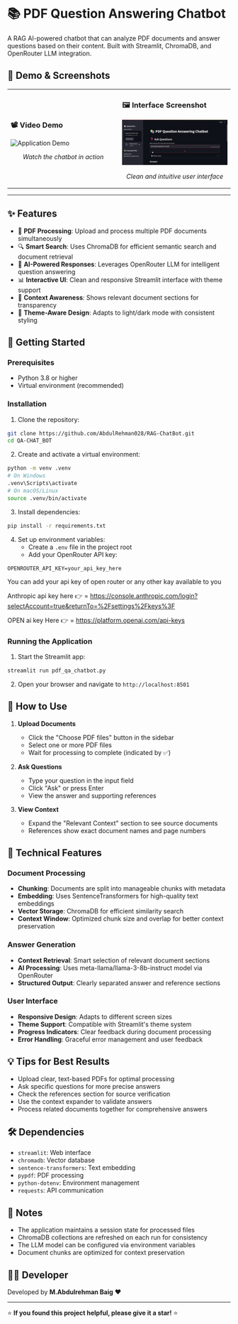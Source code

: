 # 📚 PDF Question Answering Chatbot

A RAG AI-powered chatbot that can analyze PDF documents and answer questions based on their content. Built with Streamlit, ChromaDB, and OpenRouter LLM integration.

## 🎥 Demo & Screenshots

<table>
<tr>
  <td width="50%">
    <h3>📽️ Video Demo</h3>
    <img src="chrome_KqSSsd7OHN.gif" alt="Application Demo" width="100%">
    <p align="center"><i>Watch the chatbot in action</i></p>
  </td>
  <td width="50%">
    <h3>🖼️ Interface Screenshot</h3>
    <img src="chrome_oubbDJVYog.png" alt="Interface Screenshot" width="100%">
    <p align="center"><i>Clean and intuitive user interface</i></p>
  </td>
</tr>
</table>

---

## ✨ Features

- 📄 **PDF Processing**: Upload and process multiple PDF documents simultaneously
- 🔍 **Smart Search**: Uses ChromaDB for efficient semantic search and document retrieval
- 🤖 **AI-Powered Responses**: Leverages OpenRouter LLM for intelligent question answering
- 📊 **Interactive UI**: Clean and responsive Streamlit interface with theme support
- 📑 **Context Awareness**: Shows relevant document sections for transparency
- 🎨 **Theme-Aware Design**: Adapts to light/dark mode with consistent styling

## 🚀 Getting Started

### Prerequisites

- Python 3.8 or higher
- Virtual environment (recommended)

### Installation

1. Clone the repository:
```bash
git clone https://github.com/AbdulRehman028/RAG-ChatBot.git
cd QA-CHAT_BOT
```

2. Create and activate a virtual environment:
```bash
python -m venv .venv
# On Windows
.venv\Scripts\activate
# On macOS/Linux
source .venv/bin/activate
```

3. Install dependencies:
```bash
pip install -r requirements.txt
```

4. Set up environment variables:
   - Create a `.env` file in the project root
   - Add your OpenRouter API key:
```
OPENROUTER_API_KEY=your_api_key_here
```
 You can add your api key of open router or any other kay available to you 

 Anthropic api key here 👉 = https://console.anthropic.com/login?selectAccount=true&returnTo=%2Fsettings%2Fkeys%3F

 OPEN ai key Here 👉 = https://platform.openai.com/api-keys

### Running the Application

1. Start the Streamlit app:
```bash
streamlit run pdf_qa_chatbot.py
```

2. Open your browser and navigate to `http://localhost:8501`

## 🎯 How to Use

1. **Upload Documents**
   - Click the "Choose PDF files" button in the sidebar
   - Select one or more PDF files
   - Wait for processing to complete (indicated by ✅)

2. **Ask Questions**
   - Type your question in the input field
   - Click "Ask" or press Enter
   - View the answer and supporting references

3. **View Context**
   - Expand the "Relevant Context" section to see source documents
   - References show exact document names and page numbers

## 🔧 Technical Features

### Document Processing
- **Chunking**: Documents are split into manageable chunks with metadata
- **Embedding**: Uses SentenceTransformers for high-quality text embeddings
- **Vector Storage**: ChromaDB for efficient similarity search
- **Context Window**: Optimized chunk size and overlap for better context preservation

### Answer Generation
- **Context Retrieval**: Smart selection of relevant document sections
- **AI Processing**: Uses meta-llama/llama-3-8b-instruct model via OpenRouter
- **Structured Output**: Clearly separated answer and reference sections

### User Interface
- **Responsive Design**: Adapts to different screen sizes
- **Theme Support**: Compatible with Streamlit's theme system
- **Progress Indicators**: Clear feedback during document processing
- **Error Handling**: Graceful error management and user feedback

## 💡 Tips for Best Results

- Upload clear, text-based PDFs for optimal processing
- Ask specific questions for more precise answers
- Check the references section for source verification
- Use the context expander to validate answers
- Process related documents together for comprehensive answers

## 🛠 Dependencies

- `streamlit`: Web interface
- `chromadb`: Vector database
- `sentence-transformers`: Text embedding
- `pypdf`: PDF processing
- `python-dotenv`: Environment management
- `requests`: API communication

## 📝 Notes

- The application maintains a session state for processed files
- ChromaDB collections are refreshed on each run for consistency
- The LLM model can be configured via environment variables
- Document chunks are optimized for context preservation


## 👨‍💻 Developer
Developed by **M.Abdulrehman Baig** ❤️

---

⭐ **If you found this project helpful, please give it a star!** ⭐
